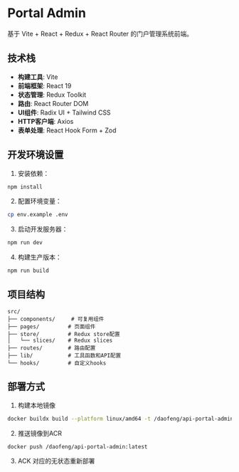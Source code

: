 # Portal Admin

基于 Vite + React + Redux + React Router 的门户管理系统前端。

## 技术栈

- **构建工具**: Vite
- **前端框架**: React 19
- **状态管理**: Redux Toolkit
- **路由**: React Router DOM
- **UI组件**: Radix UI + Tailwind CSS
- **HTTP客户端**: Axios
- **表单处理**: React Hook Form + Zod

## 开发环境设置

1. 安装依赖：
```bash
npm install
```

2. 配置环境变量：
```bash
cp env.example .env
```

3. 启动开发服务器：
```bash
npm run dev
```

4. 构建生产版本：
```bash
npm run build
```

## 项目结构

```
src/
├── components/     # 可复用组件
├── pages/         # 页面组件
├── store/         # Redux store配置
│   └── slices/    # Redux slices
├── routes/        # 路由配置
├── lib/           # 工具函数和API配置
└── hooks/         # 自定义hooks
```

## 部署方式
1. 构建本地镜像
```bash
docker buildx build --platform linux/amd64 -t /daofeng/api-portal-admin:latest .
```

2. 推送镜像到ACR
```bash
docker push /daofeng/api-portal-admin:latest
```

3. ACK 对应的无状态重新部署

